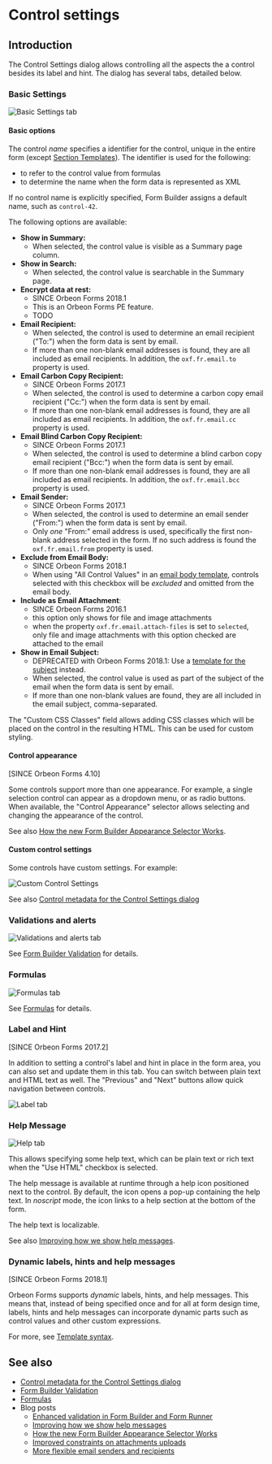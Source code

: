 # Control settings

## Introduction

The Control Settings dialog allows controlling all the aspects the a control besides its label and hint. The dialog
has several tabs, detailed below.

### Basic Settings

![Basic Settings tab](images/control-settings.png)

#### Basic options

The control *name* specifies a identifier for the control, unique in the entire form (except [Section Templates](section-templates.md)). The
identifier is used for the following:

- to refer to the control value from formulas
- to determine the name when the form data is represented as XML

If no control name is explicitly specified, Form Builder assigns a default name, such as `control-42`.

The following options are available:

- __Show in Summary:__
    - When selected, the control value is visible as a Summary page column.
- __Show in Search:__
    - When selected, the control value is searchable in the Summary page.
- __Encrypt data at rest:__
    - SINCE Orbeon Forms 2018.1
    - This is an Orbeon Forms PE feature.
    - TODO
- __Email Recipient:__
    - When selected, the control is used to determine an email recipient ("To:") when the form data is sent by email.
    - If more than one non-blank email addresses is found, they are all included as email recipients. In addition, the `oxf.fr.email.to` property is used.
- __Email Carbon Copy Recipient:__
    - SINCE Orbeon Forms 2017.1
    - When selected, the control is used to determine a carbon copy email recipient ("Cc:") when the form data is sent by email.
    - If more than one non-blank email addresses is found, they are all included as email recipients. In addition, the `oxf.fr.email.cc` property is used.
- __Email Blind Carbon Copy Recipient:__
    - SINCE Orbeon Forms 2017.1
    - When selected, the control is used to determine a blind carbon copy email recipient ("Bcc:") when the form data is sent by email.
    - If more than one non-blank email addresses is found, they are all included as email recipients. In addition, the `oxf.fr.email.bcc` property is used.
- __Email Sender:__
    - SINCE Orbeon Forms 2017.1
    - When selected, the control is used to determine an email sender ("From:") when the form data is sent by email.
    - Only *one* "From:" email address is used, specifically the first non-blank address selected in the form. If no such address is found the `oxf.fr.email.from` property is used.
- __Exclude from Email Body:__
    - SINCE Orbeon Forms 2018.1
    - When using "All Control Values" in an [email body template](email-settings.md), controls selected with this checkbox will be
      *excluded* and omitted from the email body.
- __Include as Email Attachment__:
    - SINCE Orbeon Forms 2016.1
    - this option only shows for file and image attachments
    - when the property `oxf.fr.email.attach-files` is set to `selected`, only file and image attachments with this option checked are attached to the email
- __Show in Email Subject:__
    - DEPRECATED with Orbeon Forms 2018.1: Use a [template for the subject](email-settings.md) instead.
    - When selected, the control value is used as part of the subject of the email when the form data is sent by email.
    - If more than one non-blank values are found, they are all included in the email subject, comma-separated.

The "Custom CSS Classes" field allows adding CSS classes which will be placed on the control in the resulting HTML. This can be used for custom styling.

#### Control appearance

[SINCE Orbeon Forms 4.10]

Some controls support more than one appearance. For example, a single selection control can appear as a dropdown menu,
or as radio buttons. When available, the "Control Appearance" selector allows selecting and changing the appearance of
the control.

See also [How the new Form Builder Appearance Selector Works](http://blog.orbeon.com/2015/06/how-new-form-builder-appearance.html).

#### Custom control settings

Some controls have custom settings. For example:

![Custom Control Settings](images/custom-properties.png)

See also [Control metadata for the Control Settings dialog](metadata.md#control-metadata-for-the-control-settings-dialog)

### Validations and alerts

![Validations and alerts tab](images/control-settings-validations.png)

See [Form Builder Validation](validation.md) for details.

### Formulas

![Formulas tab](images/control-settings-formulas.png)

See [Formulas](formulas.md) for details.

### Label and Hint

[SINCE Orbeon Forms 2017.2]

In addition to setting a control's label and hint in place in the form area, you can also set and update them in this tab. You can switch between plain text and HTML text as well. The "Previous" and "Next" buttons allow quick navigation between controls.

![Label tab](images/control-settings-label-hint.png)

### Help Message

![Help tab](images/control-settings-help.png)

This allows specifying some help text, which can be plain text or rich text when the "Use HTML" checkbox is selected.

The help message is available at runtime through a help icon positioned next to the control. By default, the icon opens a pop-up containing the help text. In *noscript* mode, the icon links to a help section at the bottom of the form.

The help text is localizable.

See also [Improving how we show help messages](http://blog.orbeon.com/2014/01/improving-how-we-show-help-messages.html).

### Dynamic labels, hints and help messages

[SINCE Orbeon Forms 2018.1]

Orbeon Forms supports *dynamic* labels, hints, and help messages. This means that, instead of being specified once and for all at form design time, labels, hints and help messages can incorporate dynamic parts such as control values and other custom expressions.

For more, see [Template syntax](template-syntax.md).

## See also

- [Control metadata for the Control Settings dialog](metadata.md#control-metadata-for-the-control-settings-dialog)
- [Form Builder Validation](validation.md)
- [Formulas](formulas.md)
- Blog posts
    - [Enhanced validation in Form Builder and Form Runner](http://blog.orbeon.com/2013/07/enhanced-validation-in-form-builder-and.html)
    - [Improving how we show help messages](http://blog.orbeon.com/2014/01/improving-how-we-show-help-messages.html)
    - [How the new Form Builder Appearance Selector Works](http://blog.orbeon.com/2015/06/how-new-form-builder-appearance.html)
    - [Improved constraints on attachments uploads](http://blog.orbeon.com/2017/04/improved-constraints-on-attachments.html)
    - [More flexible email senders and recipients](http://blog.orbeon.com/2017/05/more-flexible-email-senders-and.html)
